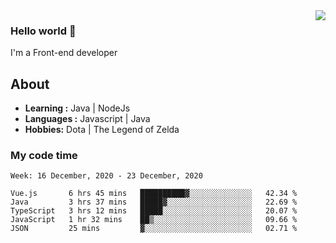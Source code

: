 <img align='right' src="https://github-readme-stats.vercel.app/api?username=jumodada&show_icons=true&theme=vue">

### Hello world 👋

I'm a Front-end developer 
    
## About
-  **Learning :** Java | NodeJs
-  **Languages :** Javascript | Java
-  **Hobbies:** Dota | The Legend of Zelda

### My code time

<!--START_SECTION:waka-->
```text
Week: 16 December, 2020 - 23 December, 2020

Vue.js       6 hrs 45 mins   ██████████▓░░░░░░░░░░░░░░   42.34 % 
Java         3 hrs 37 mins   █████▓░░░░░░░░░░░░░░░░░░░   22.69 % 
TypeScript   3 hrs 12 mins   █████░░░░░░░░░░░░░░░░░░░░   20.07 % 
JavaScript   1 hr 32 mins    ██▒░░░░░░░░░░░░░░░░░░░░░░   09.66 % 
JSON         25 mins         ▓░░░░░░░░░░░░░░░░░░░░░░░░   02.71 % 
```
<!--END_SECTION:waka-->
